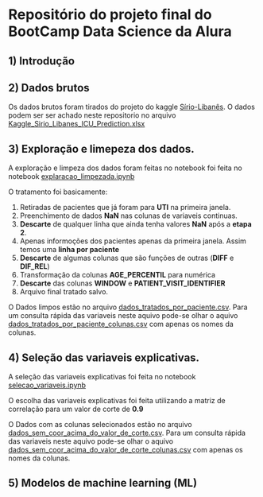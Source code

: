 # Repositório do projeto final do BootCamp Data Science da Alura

## 1) Introdução

## 2) Dados brutos

Os dados brutos foram tirados do projeto do kaggle [Sírio-Libanês](https://www.kaggle.com/S%C3%ADrio-Libanes/covid19). O dados podem ser ser achado neste repositorio no arquivo [Kaggle_Sirio_Libanes_ICU_Prediction.xlsx](https://github.com/HenriqueCCdA/BC_DS_Projeto_Final/blob/main/Dados/Brutos/Kaggle_Sirio_Libanes_ICU_Prediction.xlsx)

## 3) Exploração e limepeza dos dados.

A exploração e limpeza dos dados foram feitas no notebook foi feita no notebook [explaracao_limpezada.ipynb](https://github.com/HenriqueCCdA/BC_DS_Projeto_Final/blob/main/Notebooks/Exploratorios/explaracao_limpezada.ipynb)

O tratamento foi basicamente:

1. Retiradas de pacientes que já foram para **UTI** na primeira janela.
2. Preenchimento de dados **NaN** nas colunas de variaveis continuas.
3. **Descarte** de qualquer linha que ainda tenha valores **NaN** após a **etapa 2**.
4. Apenas informoções dos pacientes apenas da primeira janela. Assim temos uma **linha por paciente**
5. **Descarte** de algumas colunas que são funções de outras (**DIFF** e **DIF_REL**)
6. Transformação da colunas **AGE_PERCENTIL** para numérica
7. **Descarte** das colunas **WINDOW** e **PATIENT_VISIT_IDENTIFIER**
8. Arquivo final tratado salvo.

O Dados limpos estão no arquivo [dados_tratados_por_paciente.csv](https://github.com/HenriqueCCdA/BC_DS_Projeto_Final/blob/main/Dados/Tratados/dados_tratados_por_paciente.csv). Para um consulta rápida das variaveis neste aquivo pode-se olhar o aquivo [dados_tratados_por_paciente_colunas.csv](https://github.com/HenriqueCCdA/BC_DS_Projeto_Final/blob/main/Dados/Tratados/dados_tratados_por_paciente_colunas.csv) com apenas os nomes da colunas.

## 4) Seleção das variaveis explicativas.

A seleção das variaveis explicativas foi feita no notebook [selecao_variaveis.ipynb](https://github.com/HenriqueCCdA/BC_DS_Projeto_Final/tree/main/Notebooks/Exploratorios)

O escolha das variaveis explicativas foi feita utilizando a matriz de correlação para um valor de corte de **0.9**

O Dados com as colunas selecionados estão no arquivo [dados_sem_coor_acima_do_valor_de_corte.csv](https://github.com/HenriqueCCdA/BC_DS_Projeto_Final/blob/main/Dados/Tratados/dados_sem_coor_acima_do_valor_de_corte.csv). Para um consulta rápida das variaveis neste aquivo pode-se olhar o aquivo [dados_sem_coor_acima_do_valor_de_corte_colunas.csv](https://github.com/HenriqueCCdA/BC_DS_Projeto_Final/blob/main/Dados/Tratados/dados_sem_coor_acima_do_valor_de_corte_colunas.csv) com apenas os nomes da colunas.

## 5) Modelos de machine learning (ML)

